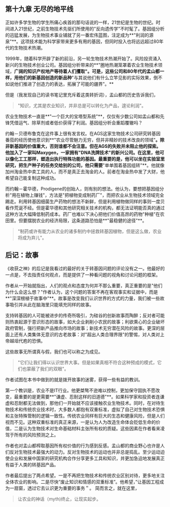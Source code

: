 ## 第十九章 无尽的地平线 ##

正如许多学生物的学生所痛心疾首的那句话说的一样，21世纪是生物的世纪。时间进入21世纪，之前生物技术先驱们所使用的"反向遗传学"不时髦了。基因组分析的迅猛发展，为生物技术事业铺就了另一番宏伟蓝图，注定成为**"利润的源泉"**。这项技术能为科学家带来更多有用的基因，但同时投入也将远远超过80年代的生物技术热潮。

1999年，随着科学开辟了新的前沿，另一轮生物技术热潮开始了。风险投资涌入新兴的生物技术创业公司。基因组分析带来的**"圈地热潮笼罩着农业生物技术领域，**广阔的知识产权地产等待着人们攫取"。可是，这些公司和80年代的孟山都一样，用他们的新基因创造的新品种**"与其说他们有什么立竿见影的实际效果，倒不如说他们推进了创造力的表达，拓展了可能的疆界"。**

但是（我发现自己的读书笔记里充斥着这类转折词），孟山都的历史告诉我们，
> "知识，尤其是农业知识，并非总是可以转化为产品，遑论利润"。

农业生物技术一直是**"一个巨大的宝塔型系统"**，仅仅有少数公司如孟山都和先锋凭借运气、除草剂或者低价获得了利润。基因组分析会重蹈覆辙吗？

约翰－贝德布鲁克在这件事上很有发言权。在AGS这家生物技术公司研究转基因番茄的经历使他意识到**"农业尽管魅力无穷，但并非精妙的技术改良的领域"**。除非新基因的价值重大，否则谁都不会注意。但在AGS的失败并未阻止他的探索。他加入了一家叫Maxygen，一家拥有"DNA洗牌技术"的新兴公司。在这里，他可以像化工工那样，塑造出执行特殊功能的基因。最重要的是，他可以坐在实验室里研究，把生产种子的任务交给别的公司，他只需要**"单单围着基因组转"**。他就像加州淘金热中卖工具的人，而不是真正去淘金的人。前者在淘金热中发了大财，他希望自己能复制这种成功。

而约翰－霍华德，Prodigene的创始人，则有别的想法。他认为，要想把基因组分析"用在植物上赚钱"，方法是"把植物变成制药厂"，而把农业从生物技术领域完全踢走。利用转基因细菌生产药物的想法不新鲜，但是利用植物做同样的事则一度贝看作荒诞不经。但是霍华德和其他研究相关技术的机构，都无法证明能否真的通过这种方法大幅降低制药成本。药厂也难以下决心把他们价值高昂的药物"种植"在农田里。但要摆脱农业的经济局限，这条道路恐怕是**"最稳健的途径"**。
> "制药或许有能力从农业的诸多制约中拯救转基因植物，但是这么做，农业将成为弃儿"。


## 后记：故事 ##
《收获之神》的后记是我看过的最好的关于转基因问题的评论没有之一。他最好的一点是，不去指责任何观点，而是提供了一种看问题的视角和讨论问题的框架。

作者从一开始就指出，人们的观点和态度为何并不那么重要，真正重要的是"他们为什么会这么想？"作者认为，这个问题的答案不再在客观事实和证据中，而是**"深深根植于故事中"**。故事是改变我们认识世界的方式的力量，我们被一些故事吸引并从此在脑海里只能填充同样的故事。

支持转基因的人可能被进步的传奇所吸引，为硅谷的创新故事而陶醉；反对者可能则热衷起源于意识形态的故事，如大企业剥削小农民的故事；利欲熏心的企业破坏政府管制，强行把新产品推向市场的故事；新技术无穷潜在风险的故事。更深的层面上还有人类集体无意识的古老故事：对"超出人类合理界限"的警惕，对人类对上帝越俎代庖的恐惧。

这些故事无所谓真与假，我们也可以称之为成见。
> "它们让我们得以认识世界大事。但是如果真相不符合这种预成的模式，它们也蒙蔽了我们的双眼"。

作者试图在本书中做到的就是拨开故事的迷雾，获得一些有益的教训。

第一个教训是，农业不是IT行业。他更桀骜不逊难以控制，更加保守固执不愿改变，最重要的是更需要**"谦虚、忍耐这样的旧道德"**。如果科学家和投资者连谦虚和忍耐都无法做到，那他们一开始就不应该接触农业生物技术。同时，在对待生物技术和传统农业技术时，大多数人都抱有双重标准，虚拟了自己对生物技术恐惧和主张特殊管制的逻辑一致性。传统农业同样有巨大的生态和健康风险，但是人们视而不见。这种双重标准的真正来源，一是认为人为改造生命体会贬低生命的价值，二是认为生物技术对生命基础材料主张所有权的质疑。这些因素在作者看来凌驾于所有的风险预测之上。

作者也对孟山都榨取基因所有权价值的行为感到反感。孟山都的商业野心也许是人们反对生物技术最强大的动力。反对生物技术的运动也并非总是捣乱。至少运动迫使企业和发展中国家的研究机构合作分享更多工具和知识，并更加急迫地发展真正有益于人类的转基因产品。

作者最后提出了两点希望。一是不再把生物技术和传统农业区别对待，更多地关注全体农业的影响。二是尽快”废止知识和情感的双重标准”。他希望，”让基因工程成为一扇窗，透过它去认识更为重要的事务＂。
简而言之，就在这里，
> 让农业的神话（myth)终止，让现实起步。